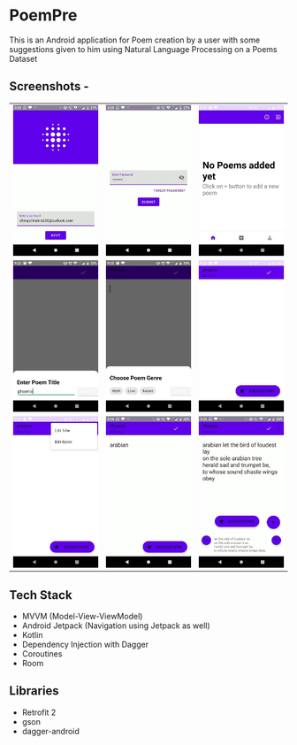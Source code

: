 # PoemPre
This is an Android application for Poem creation by a user with some suggestions given to him using Natural Language Processing on a Poems Dataset

## Screenshots -
<table>
    <tr>
        <td><img src="/app/screenshots/1.jpeg?raw=true"></td>
        <td><img src="/app/screenshots/2.jpeg?raw=true"></td>
        <td><img src="/app/screenshots/3.jpeg?raw=true"></td>
    </tr>
    <tr>
        <td><img src="/app/screenshots/4.jpeg?raw=true"></td>
        <td><img src="/app/screenshots/5.jpeg?raw=true"></td>
        <td><img src="/app/screenshots/6.jpeg?raw=true"></td>
    </tr>
    <tr>
        <td><img src="/app/screenshots/7.jpeg?raw=true"></td>
        <td><img src="/app/screenshots/8.jpeg?raw=true"></td>
        <td><img src="/app/screenshots/9.jpeg?raw=true"></td>
    </tr>
</table>

## Tech Stack
<ul>
  <li>MVVM (Model-View-ViewModel)</li>
  <li>Android Jetpack (Navigation using Jetpack as well)</li>
  <li>Kotlin</li>
  <li>Dependency Injection with Dagger</li>
  <li>Coroutines</li>
  <li>Room</li>
</ul>

## Libraries
<ul>
  <li>Retrofit 2</li>
  <li>gson</li>
  <li>dagger-android</li>
</ul>